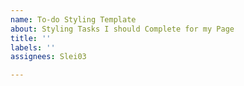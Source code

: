 ```yaml
---
name: To-do Styling Template
about: Styling Tasks I should Complete for my Page
title: ''
labels: ''
assignees: Slei03

---
```



